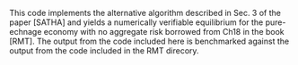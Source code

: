 This code implements the alternative algorithm described in Sec. 3 of the paper [SATHA] and yields a numerically verifiable equilibrium for the pure-echnage economy with no aggregate risk borrowed from Ch18 in the book [RMT]. The output from the code included here is benchmarked against the output from the code included in the RMT direcory.
